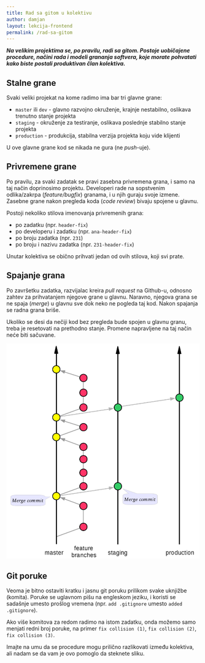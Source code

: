 ```yaml
---
title: Rad sa gitom u kolektivu
author: damjan
layout: lekcija-frontend
permalink: /rad-sa-gitom
---
```


***Na velikim projektima se, po pravilu, radi sa gitom. Postoje uobičajene procedure, načini rada i modeli grananja softvera, koje morate pohvatati kako biste postali produktivan član kolektiva.***

## Stalne grane

Svaki veliki projekat na kome radimo ima bar tri glavne grane:

* `master` ili `dev` - glavno razvojno okruženje, krajnje nestabilno, oslikava trenutno stanje projekta
* `staging` - okruženje za testiranje, oslikava poslednje stabilno stanje projekta
* `production` - produkcija, stabilna verzija projekta koju vide klijenti

U ove glavne grane kod se nikada ne gura (ne *push*-uje).

## Privremene grane

Po pravilu, za svaki zadatak se pravi zasebna privremena grana, i samo na taj način doprinosimo projektu. Developeri rade na sopstvenim odlika/zakrpa (*feature/bugfix*) granama, i u njih guraju svoje izmene. Zasebne grane nakon pregleda koda (*code review*) bivaju spojene u glavnu.

Postoji nekoliko stilova imenovanja privremenih grana:
* po zadatku (npr. `header-fix`)
* po developeru i zadatku (npr. `ana-header-fix`)
* po broju zadatka (npr. `231`)
* po broju i nazivu zadatka (npr. `231-header-fix`)

Unutar kolektiva se obično prihvati jedan od ovih stilova, koji svi prate.

## Spajanje grana

Po završetku zadatka, razvijalac kreira *pull request* na Github-u, odnosno zahtev za prihvatanjem njegove grane u glavnu. Naravno, njegova grana se ne spaja (*merge*) u glavnu sve dok neko ne pogleda taj kod. Nakon spajanja se radna grana briše.

Ukoliko se desi da nečiji kod bez pregleda bude spojen u glavnu granu, treba je resetovati na prethodno stanje. Promene napravljene na taj način neće biti sačuvane.

![git grane](images/jezici/git-grane.png)

## Git poruke

Veoma je bitno ostaviti kratku i jasnu git poruku prilikom svake uknjižbe (komita). Poruke se uglavnom pišu na engleskom jeziku, i koristi se sadašnje umesto prošlog vremena (npr. `add .gitignore` umesto `added .gitignore`).

Ako više komitova za redom radimo na istom zadatku, onda možemo samo menjati redni broj poruke, na primer `fix collision (1)`, `fix collision (2)`, `fix collision (3)`.

Imajte na umu da se procedure mogu prilično razlikovati između kolektiva, ali nadam se da vam je ovo pomoglo da steknete sliku.
